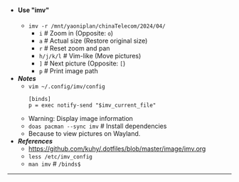 - #### Use "imv"
    - `imv -r /mnt/yaoniplan/chinaTelecom/2024/04/`
        - `i` # Zoom in (Opposite: `o`)
        - `a` # Actual size (Restore original size)
        - `r` # Reset zoom and pan
        - `h/j/k/l` # Vim-like (Move pictures)
        - `]` # Next picture (Opposite: `[`)
        - `p` # Print image path
- ***Notes***
    - `vim ~/.config/imv/config`
      ```
      [binds]
      p = exec notify-send "$imv_current_file"
      ```
    - Warning: Display image information
    - `doas pacman --sync imv` # Install dependencies
    - Because to view pictures on Wayland.
- ***References***
    - https://github.com/kuhy/.dotfiles/blob/master/image/imv.org
    - `less /etc/imv_config`
    - `man imv` # `/binds$`
- ---
